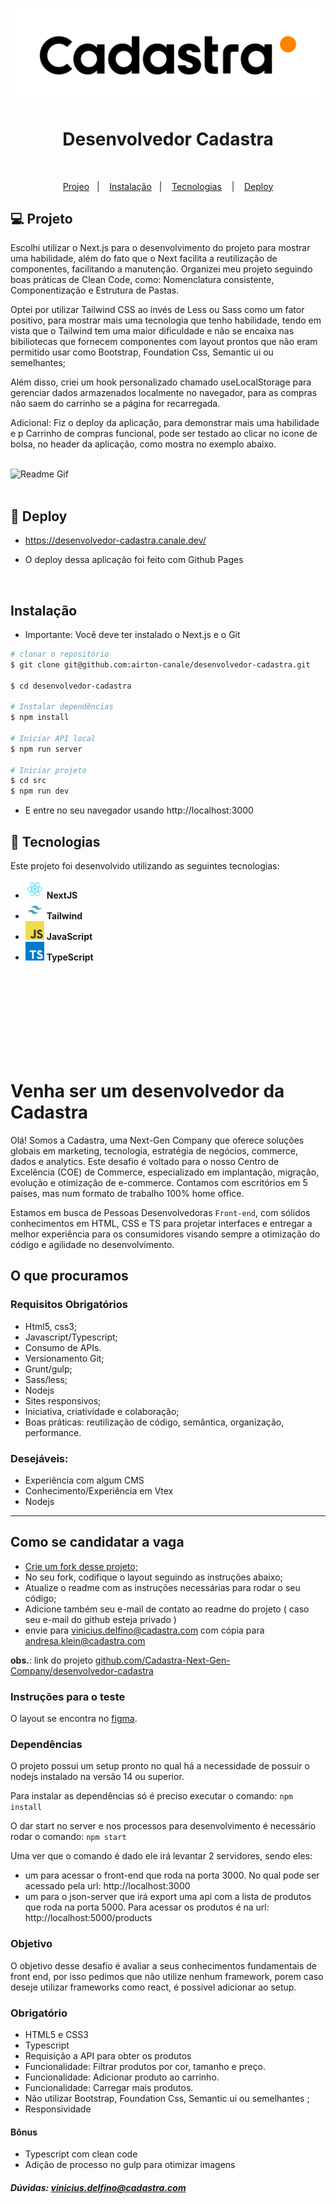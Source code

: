 <p align="center">
<img margin-left= "300px" src="./src/public/readme-assets/company-background.png" alt="Company Logo">
</p>  
<h1 align="center"><strong></strong></h1>
<h1 align="center"><strong>Desenvolvedor Cadastra</strong></h1>
<br>
<p align="center">
  <a href="#-project">Projeo</a>&nbsp;&nbsp;&nbsp;|&nbsp;&nbsp;&nbsp;
  <a href="#installation">Instalação</a>&nbsp;&nbsp;&nbsp;|&nbsp;&nbsp;&nbsp;
  <a href="#-technologies">Tecnologias</a>
  &nbsp;&nbsp;&nbsp;|&nbsp;&nbsp;&nbsp;
  <a href="#-deploy">Deploy</a>
</p>

## 💻 Projeto


<p> Escolhi utilizar o Next.js para o desenvolvimento do projeto para mostrar uma habilidade, além do fato que o Next facilita a reutilização de componentes, facilitando a manutenção. Organizei meu projeto seguindo boas práticas de Clean Code, como: Nomenclatura consistente, Componentização e Estrutura de Pastas.

Optei por utilizar Tailwind CSS ao invés de Less ou Sass como um fator positivo, para mostrar mais uma tecnologia que tenho habilidade, tendo em vista que o Tailwind tem uma maior dificuldade e não se encaixa nas bibiliotecas que fornecem componentes com layout prontos que não eram permitido usar como Bootstrap, Foundation Css, Semantic ui ou semelhantes;

Além disso, criei um hook personalizado chamado useLocalStorage para gerenciar dados armazenados localmente no navegador, para as compras não saem do carrinho se a página for recarregada.

Adicional: Fiz o deploy da aplicação, para demonstrar mais uma habilidade e p Carrinho de compras funcional, pode ser testado ao clicar no icone de bolsa, no header da aplicação, como mostra no exemplo abaixo.
</p>

<br>

<img src="./src/public/readme-assets/cadastra-gif.gif" alt="Readme Gif">
<br>
<br>

## 🚀 Deploy
 -  https://desenvolvedor-cadastra.canale.dev/

 - O deploy dessa aplicação foi feito com Github Pages

<br>

## Instalação

- Importante: Você deve ter instalado o Next.js e o Git

```bash
# clonar o repositório
$ git clone git@github.com:airton-canale/desenvolvedor-cadastra.git

$ cd desenvolvedor-cadastra

# Instalar dependências
$ npm install

# Iniciar API local
$ npm run server

# Iniciar projeto
$ cd src
$ npm run dev
```
- E entre no seu navegador usando http://localhost:3000


## 🚀 Tecnologias

Este projeto foi desenvolvido utilizando as seguintes tecnologias:

- <img height="30" src="https://raw.githubusercontent.com/github/explore/80688e429a7d4ef2fca1e82350fe8e3517d3494d/topics/react/react.png"> **NextJS**
- <img height="30" src="https://raw.githubusercontent.com/github/explore/80688e429a7d4ef2fca1e82350fe8e3517d3494d/topics/tailwind/tailwind.png"> **Tailwind**
- <img height="30" src="https://raw.githubusercontent.com/github/explore/80688e429a7d4ef2fca1e82350fe8e3517d3494d/topics/javascript/javascript.png"> **JavaScript**
- <img height="30" src="https://raw.githubusercontent.com/github/explore/80688e429a7d4ef2fca1e82350fe8e3517d3494d/topics/typescript/typescript.png"> **TypeScript**

<br>
<br>
<br>
<br>
<br>
<br>
<br>
<br>  

# Venha ser um desenvolvedor da Cadastra

Olá! Somos a Cadastra, uma Next-Gen Company que oferece soluções globais em marketing, tecnologia, estratégia de negócios, commerce, dados e analytics. Este desafio é voltado para o nosso Centro de Excelência (COE) de Commerce, especializado em implantação, migração, evolução e otimização de e-commerce.  Contamos com escritórios em 5 países, mas num formato de trabalho 100% home office.

Estamos em busca de Pessoas Desenvolvedoras `Front-end`, com sólidos conhecimentos em HTML, CSS e TS para projetar interfaces e entregar a melhor experiência para os consumidores visando sempre a otimização do código e agilidade no desenvolvimento.

## O que procuramos

### Requisitos Obrigatórios

- Html5, css3;
- Javascript/Typescript;
- Consumo de APIs.
- Versionamento Git;
- Grunt/gulp;
- Sass/less;
- Nodejs
- Sites responsivos;
- Iniciativa, criatividade e colaboração;
- Boas práticas: reutilização de código, semântica, organização, performance.

### Desejáveis:

- Experiência com algum CMS
- Conhecimento/Experiência em Vtex
- Nodejs

----

## Como se candidatar a vaga

- [Crie um fork desse projeto;](https://github.com/Cadastra-Next-Gen-Company/desenvolvedor-cadastra/fork)
- No seu fork, codifique o layout seguindo as instruções abaixo;
- Atualize o readme com as instruções necessárias para rodar o seu código;
- Adicione também seu e-mail de contato ao readme do projeto ( caso seu e-mail do github esteja privado )
- envie para [vinicius.delfino@cadastra.com](mailto:vinicius.delfino@cadastra.com?subject=Vaga%20DEV%20-%20Cadastra) com cópia para [andresa.klein@cadastra.com](mailto:andresa.klein?subject=Vaga%20DEV%20-%20Cadastra)
 

**obs.**: link do projeto [github.com/Cadastra-Next-Gen-Company/desenvolvedor-cadastra](https://github.com/Cadastra-Next-Gen-Company/desenvolvedor-cadastra)

### Instruções para o teste

O layout se encontra no [figma](https://www.figma.com/file/Z5RCG3Ewzwm7XIPuhMUsBZ/Desafio-Cadastra?type=design&node-id=0%3A1&mode=design&t=A0G2fRjMSrcQjchw-1).

### Dependências

O projeto possui um setup pronto no qual há a necessidade de possuir o nodejs instalado na versão 14 ou superior.

Para instalar as dependências só é preciso executar o comando: `npm install`

O dar start no server e nos processos para desenvolvimento é necessário rodar o comando: `npm start `

Uma ver que o comando é dado ele irá levantar 2 servidores, sendo eles:
 - um para acessar o front-end que roda na porta 3000. No qual pode ser acessado pela url: http://localhost:3000
 - um para o json-server que irá export uma api com a lista de produtos que roda na porta 5000. Para acessar os produtos é na url:  http://localhost:5000/products

### Objetivo

O objetivo desse desafio é avaliar a seus conhecimentos fundamentais de front end, por isso pedimos que não utilize nenhum framework, porem caso deseje utilizar frameworks como react, é possível adicionar ao setup.
### Obrigatório

- HTML5 e CSS3
- Typescript
- Requisição a API para obter os produtos
- Funcionalidade: Filtrar produtos por cor, tamanho e preço.
- Funcionalidade: Adicionar produto ao carrinho.
- Funcionalidade: Carregar mais produtos.
- Não utilizar Bootstrap, Foundation Css, Semantic ui ou semelhantes ;
- Responsividade

#### Bônus

- Typescript com clean code
- Adição de processo no gulp para otimizar imagens

##### Dúvidas: [vinicius.delfino@cadastra.com](mailto:vinicius.delfino@cadastra.com?subject=Dúvida%20Vaga%20DEV%20-%20Cadastra)
